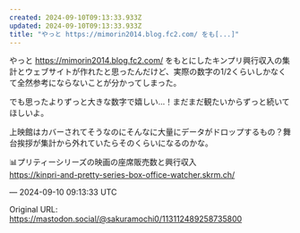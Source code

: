 ```yaml
---
created: 2024-09-10T09:13:33.933Z
updated: 2024-09-10T09:13:33.933Z
title: "やっと https://mimorin2014.blog.fc2.com/ をも[...]"
---
```


<p>やっと <a href="https://mimorin2014.blog.fc2.com/" target="_blank" rel="nofollow noopener" translate="no"><span class="invisible">https://</span><span class="">mimorin2014.blog.fc2.com/</span><span class="invisible"></span></a> をもとにしたキンプリ興行収入の集計とウェブサイトが作れたと思ったんだけど、実際の数字の1/2くらいしかなくて全然参考にならないことが分かってしまった。</p><p>でも思ったよりずっと大きな数字で嬉しい…！まだまだ観たいからずっと続いてほしいよ。</p><p>上映館はカバーされてそうなのにそんなに大量にデータがドロップするもの？舞台挨拶が集計から外れていたらそのくらいになるのかな。</p><p>📊プリティーシリーズの映画の座席販売数と興行収入<br /><a href="https://kinpri-and-pretty-series-box-office-watcher.skrm.ch/" target="_blank" rel="nofollow noopener" translate="no"><span class="invisible">https://</span><span class="ellipsis">kinpri-and-pretty-series-box-o</span><span class="invisible">ffice-watcher.skrm.ch/</span></a></p>

&mdash; 2024-09-10 09:13:33 UTC

Original URL: https://mastodon.social/@sakuramochi0/113112489258735800
